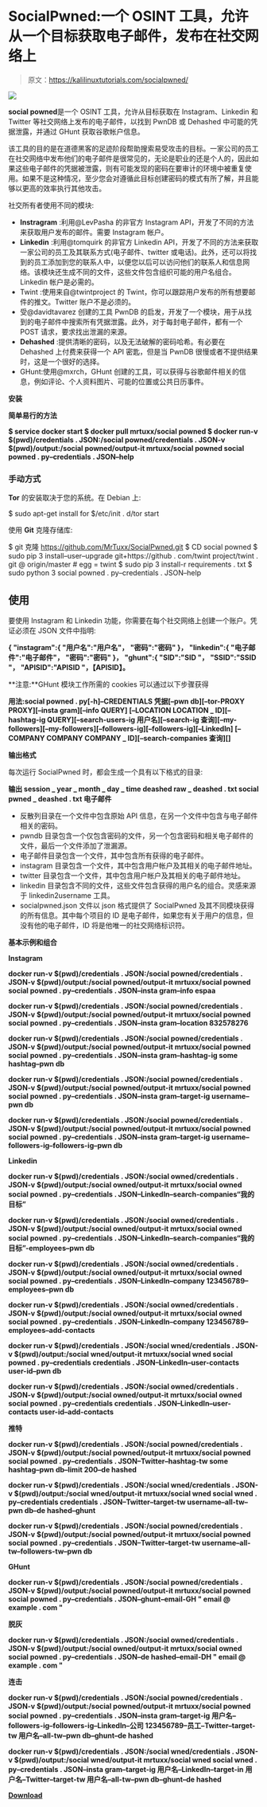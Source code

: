 # SocialPwned:一个 OSINT 工具，允许从一个目标获取电子邮件，发布在社交网络上

> 原文：<https://kalilinuxtutorials.com/socialpwned/>

[![](img//79c05919110980995b4f304d57fa1cb7.png)](https://blogger.googleusercontent.com/img/a/AVvXsEgGQDOdg4EIu3_4eH_1lXffqGOgqyZue1gWsqwx2HlDv22dgH9wKtGfZd8JPx_W1FBPGWZj3b3OLY2NAws25hPYVzFGp6addHEnaJC1PZjlDtrrWqLdqJRJRfRuilotW3bi8CcEfu8YHpfSXiugja4NEvoR3_1M-55eNRRQnPo_9cc8oKU2QrA_Eaxg=s676)

**social powned**是一个 OSINT 工具，允许从目标获取在 Instagram、Linkedin 和 Twitter 等社交网络上发布的电子邮件，以找到 PwnDB 或 Dehashed 中可能的凭据泄露，并通过 GHunt 获取谷歌帐户信息。

该工具的目的是在道德黑客的足迹阶段帮助搜索易受攻击的目标。一家公司的员工在社交网络中发布他们的电子邮件是很常见的，无论是职业的还是个人的，因此如果这些电子邮件的凭据被泄露，则有可能发现的密码在要审计的环境中被重复使用。如果不是这种情况，至少您会对遵循此目标创建密码的模式有所了解，并且能够以更高的效率执行其他攻击。

社交所有者使用不同的模块:

*   **Instragram** :利用@LevPasha 的非官方 Instagram API，开发了不同的方法来获取用户发布的邮件。需要 Instagram 帐户。
*   **Linkedin** :利用@tomquirk 的非官方 Linkedin API，开发了不同的方法来获取一家公司的员工及其联系方式(电子邮件、twitter 或电话)。此外，还可以将找到的员工添加到您的联系人中，以便您以后可以访问他们的联系人和信息网络。该模块还生成不同的文件，这些文件包含组织可能的用户名组合。Linkedin 帐户是必需的。
*   Twint :使用来自@twintproject 的 Twint，你可以跟踪用户发布的所有想要邮件的推文。Twitter 账户不是必须的。
*   受@davidtavarez 创建的工具 PwnDB 的启发，开发了一个模块，用于从找到的电子邮件中搜索所有凭据泄露。此外，对于每封电子邮件，都有一个 POST 请求，要求找出泄漏的来源。
*   **Dehashed** :提供清晰的密码，以及无法破解的密码哈希。有必要在 Dehashed 上付费来获得一个 API 密匙，但是当 PwnDB 很慢或者不提供结果时，这是一个很好的选择。
*   GHunt:使用@mxrch，GHunt 创建的工具，可以获得与谷歌邮件相关的信息，例如评论、个人资料图片、可能的位置或公共日历事件。

**安装**

**简单易行的方法**

**$ service docker start
$ docker pull mrtuxx/social powned
$ docker run-v $(pwd)/credentials . JSON:/social powned/credentials . JSON-v $(pwd)/output:/social powned/output-it mrtuxx/social powned social powned . py–credentials . JSON–help**

### 手动方式

**Tor** 的安装取决于您的系统。在 Debian 上:

$ sudo apt-get install for
$/etc/init . d/tor start

使用 **Git** 克隆存储库:

$ git 克隆 https://github.com/MrTuxx/SocialPwned.git
$ CD social powned
$ sudo pip 3 install–user–upgrade git+https://github . com/twint project/twint . git @ origin/master # egg = twint
$ sudo pip 3 install-r requirements . txt
$ sudo python 3 social powned . py–credentials . JSON–help

## 使用

要使用 Instagram 和 Linkedin 功能，你需要在每个社交网络上创建一个账户。凭证必须在 JSON 文件中指明:

**{
"instagram":{
"用户名":"用户名"，
"密码":"密码"
}，
"linkedin":{
"电子邮件":"电子邮件"，
"密码":"密码"
}，
"ghunt":{
"SID":"SID "，
"SSID":"SSID "，
"APISID":"APISID "，【APISID】。**

**注意:**GHunt 模块工作所需的 cookies 可以通过以下步骤获得

**用法:social powned . py[-h]–CREDENTIALS 凭据[–pwn db][–tor-PROXY PROXY][–insta gram][–info QUERY]
[–LOCATION LOCATION _ ID][–hashtag-ig QUERY][–search-users-ig 用户名][–search-ig 查询][–my-followers][–my-followers][–followers-ig][–followers-ig][–LinkedIn]
[–COMPANY COMPANY COMPANY _ ID][–search-companies 查询][]**

**输出格式**

每次运行 SocialPwned 时，都会生成一个具有以下格式的目录:

**输出
session _ year _ month _ day _ time
deashed
raw _ deashed . txt
social pwned _ deashed . txt
电子邮件** 

*   反散列目录在一个文件中包含原始 API 信息，在另一个文件中包含与电子邮件相关的密码。
*   pwndb 目录包含一个仅包含密码的文件，另一个包含密码和相关电子邮件的文件，最后一个文件添加了泄漏源。
*   电子邮件目录包含一个文件，其中包含所有获得的电子邮件。
*   instagram 目录包含一个文件，其中包含用户帐户及其相关的电子邮件地址。
*   twitter 目录包含一个文件，其中包含用户帐户及其相关的电子邮件地址。
*   linkedin 目录包含不同的文件，这些文件包含获得的用户名的组合。灵感来源于 linkedin2username 工具。
*   socialpwned.json 文件以 json 格式提供了 SocialPwned 及其不同模块获得的所有信息。其中每个项目的 ID 是电子邮件，如果您有关于用户的信息，但没有他的电子邮件，ID 将是他唯一的社交网络标识符。

**基本示例和组合**

**Instagram**

**docker run-v $(pwd)/credentials . JSON:/social powned/credentials . JSON-v $(pwd)/output:/social powned/output-it mrtuxx/social powned social powned . py–credentials . JSON–insta gram–info espaa**

**docker run-v $(pwd)/credentials . JSON:/social powned/credentials . JSON-v $(pwd)/output:/social powned/output-it mrtuxx/social powned social powned . py–credentials . JSON–insta gram–location 832578276**

**docker run-v $(pwd)/credentials . JSON:/social powned/credentials . JSON-v $(pwd)/output:/social powned/output-it mrtuxx/social powned social powned . py–credentials . JSON–insta gram–hashtag-ig some hashtag–pwn db**

**docker run-v $(pwd)/credentials . JSON:/social powned/credentials . JSON-v $(pwd)/output:/social powned/output-it mrtuxx/social powned social powned . py–credentials . JSON–insta gram–target-ig username–pwn db**

**docker run-v $(pwd)/credentials . JSON:/social powned/credentials . JSON-v $(pwd)/output:/social powned/output-it mrtuxx/social powned social powned . py–credentials . JSON–insta gram–target-ig username–followers-ig–followers-ig–pwn db**

**Linkedin**

**docker run-v $(pwd)/credentials . JSON:/social owned/credentials . JSON-v $(pwd)/output:/social owned/output-it mrtuxx/social owned social powned . py–credentials . JSON–LinkedIn–search-companies“我的目标”**

**docker run-v $(pwd)/credentials . JSON:/social owned/credentials . JSON-v $(pwd)/output:/social owned/output-it mrtuxx/social owned social powned . py–credentials . JSON–LinkedIn–search-companies“我的目标”-employees–pwn db**

**docker run-v $(pwd)/credentials . JSON:/social owned/credentials . JSON-v $(pwd)/output:/social owned/output-it mrtuxx/social owned social powned . py–credentials . JSON–LinkedIn–company 123456789–employees–pwn db**

**docker run-v $(pwd)/credentials . JSON:/social owned/credentials . JSON-v $(pwd)/output:/social owned/output-it mrtuxx/social owned social powned . py–credentials . JSON–LinkedIn–company 123456789–employees–add-contacts**

**docker run-v $(pwd)/credentials . JSON:/social wned/credentials . JSON-v $(pwd)/output:/social wned/output-it mrtuxx/social wned social powned . py–credentials credentials . JSON–LinkedIn–user-contacts user-id–pwn db**

**docker run-v $(pwd)/credentials . JSON:/social owned/credentials . JSON-v $(pwd)/output:/social owned/output-it mrtuxx/social owned social powned . py–credentials credentials . JSON–LinkedIn–user-contacts user-id–add-contacts**

**推特**

**docker run-v $(pwd)/credentials . JSON:/social powned/credentials . JSON-v $(pwd)/output:/social powned/output-it mrtuxx/social powned social powned . py–credentials . JSON–Twitter–hashtag-tw some hashtag–pwn db–limit 200–de hashed**

**docker run-v $(pwd)/credentials . JSON:/social wned/credentials . JSON-v $(pwd)/output:/social wned/output-it mrtuxx/social wned social wned . py–credentials credentials . JSON–Twitter–target-tw username–all-tw–pwn db–de hashed–ghunt**

**docker run-v $(pwd)/credentials . JSON:/social powned/credentials . JSON-v $(pwd)/output:/social powned/output-it mrtuxx/social powned social powned . py–credentials . JSON–Twitter–target-tw username–all-tw–followers-tw–pwn db**

**GHunt**

**docker run-v $(pwd)/credentials . JSON:/social powned/credentials . JSON-v $(pwd)/output:/social powned/output-it mrtuxx/social powned social powned . py–credentials . JSON–ghunt–email-GH " email @ example . com "**

**脱灰**

**docker run-v $(pwd)/credentials . JSON:/social owned/credentials . JSON-v $(pwd)/output:/social owned/output-it mrtuxx/social owned social powned . py–credentials . JSON–de hashed–email-DH " email @ example . com "**

**连击**

**docker run-v $(pwd)/credentials . JSON:/social powned/credentials . JSON-v $(pwd)/output:/social powned/output-it mrtuxx/social powned social powned . py–credentials . JSON–insta gram–target-ig 用户名–followers-ig–followers-ig–LinkedIn–公司 123456789–员工–Twitter–target-tw 用户名–all-tw–pwn db–ghunt–de hashed**

**docker run-v $(pwd)/credentials . JSON:/social wned/credentials . JSON-v $(pwd)/output:/social wned/output-it mrtuxx/social wned social wned . py–credentials . JSON–insta gram–target-ig 用户名–LinkedIn–target-in 用户名–Twitter–target-tw 用户名–all-tw–pwn db–ghunt–de hashed**

[**Download**](https://github.com/MrTuxx/SocialPwned)